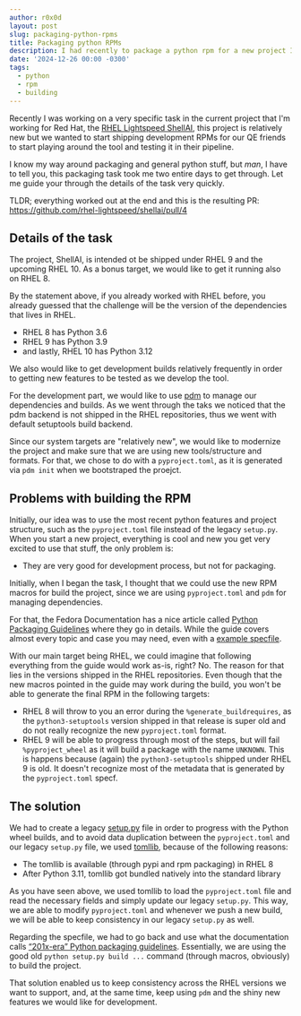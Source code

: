```yaml
---
author: r0x0d
layout: post
slug: packaging-python-rpms
title: Packaging python RPMs
description: I had recently to package a python rpm for a new project I'm working. Let's go through the pain and joy of this madness.
date: '2024-12-26 00:00 -0300'
tags:
  - python
  - rpm
  - building
---
```


Recently I was working on a very specific task in the current project that I'm
working for Red Hat, the [RHEL Lightspeed
ShellAI](https://github.com/rhel-lightspeed/shellai), this project is
relatively new but we wanted to start shipping development RPMs for our QE
friends to start playing around the tool and testing it in their pipeline.

I know my way around packaging and general python stuff, but _man_, I have to
tell you, this packaging task took me two entire days to get through. Let me
guide your through the details of the task very quickly.

TLDR; everything worked out at the end and this is the resulting PR:
<https://github.com/rhel-lightspeed/shellai/pull/4>

## Details of the task

The project, ShellAI, is intended ot be shipped under RHEL 9 and the upcoming
RHEL 10. As a bonus target, we would like to get it running also on RHEL 8.

By the statement above, if you already worked with RHEL before, you already
guessed that the challenge will be the version of the dependencies that lives
in RHEL.

* RHEL 8 has Python 3.6
* RHEL 9 has Python 3.9
* and lastly, RHEL 10 has Python 3.12

We also would like to get development builds relatively frequently in order to
getting new features to be tested as we develop the tool.

For the development part, we would like to use
[pdm](https://github.com/pdm-project/pdm) to manage our dependencies and
builds. As we went through the taks we noticed that the pdm backend is not
shipped in the RHEL repositories, thus we went with default setuptools build
backend.

Since our system targets are "relatively new", we would like to modernize the
project and make sure that we are using new tools/structure and formats. For
that, we chose to do with a `pyproject.toml`, as it is generated via `pdm init`
when we bootstraped the proejct.

## Problems with building the RPM

Initially, our idea was to use the most recent python features and project
structure, such as the `pyproject.toml` file instead of the legacy `setup.py`.
When you start a new project, everything is cool and new you get very excited
to use that stuff, the only problem is:

- They are very good for development process, but not for packaging.

Initially, when I began the task, I thought that we could use the new RPM
macros for build the project, since we are using `pyproject.toml` and `pdm` for
managing dependencies.

For that, the Fedora Documentation has a nice article called [Python Packaging
Guidelines](https://docs.fedoraproject.org/en-US/packaging-guidelines/Python/)
where they go in details. While the guide covers almost every topic and case
you may need, even with a [example
specfile](https://docs.fedoraproject.org/en-US/packaging-guidelines/Python/#_example_spec_file).

With our main target being RHEL, we could imagine that following everything
from the guide would work as-is, right? No. The reason for that lies in the
versions shipped in the RHEL repositories. Even though that the new macros
pointed in the guide may work during the build, you won't be able to generate
the final RPM in the following targets:

* RHEL 8 will throw to you an error during the `%generate_buildrequires`, as
  the `python3-setuptools` version shipped in that release is super old and do
  not really recognize the new `pyproject.toml` format.
* RHEL 9 will be able to progress through most of the steps, but will fail
  `%pyproject_wheel` as it will build a package with the name `UNKNOWN`. This
  is happens because (again) the `python3-setuptools` shipped under RHEL 9 is
  old. It doesn't recognize most of the metadata that is generated by the
  `pyproject.toml` specf.

## The solution

We had to create a legacy
[setup.py](https://github.com/r0x0d/shellai/blob/97b7a59622d8dd96b3957a296b4fd932575b873d/setup.py)
file in order to progress with the Python wheel builds, and to avoid data
duplication between the `pyproject.toml` and our legacy `setup.py` file, we
used [tomllib](https://docs.python.org/3/library/tomllib.html), because of the
following reasons:

* The tomllib is available (through pypi and rpm packaging) in RHEL 8
* After Python 3.11, tomllib got bundled natively into the standard library

As you have seen above, we used tomllib to load the `pyproject.toml` file and
read the necessary fields and simply update our legacy `setup.py`. This way, we
are able to modify `pyproject.toml` and whenever we push a new build, we will
be able to keep consistency in our legacy `setup.py` as well.

Regarding the specfile, we had to go back and use what the documentation calls
[“201x-era” Python packaging
guidelines](https://docs.fedoraproject.org/en-US/packaging-guidelines/Python_201x/).
Essentially, we are using the good old `python setup.py build ...` command
(through macros, obviously) to build the project.

That solution enabled us to keep consistency across the RHEL versions we want
to support, and, at the same time, keep using `pdm` and the shiny new features
we would like for development.
